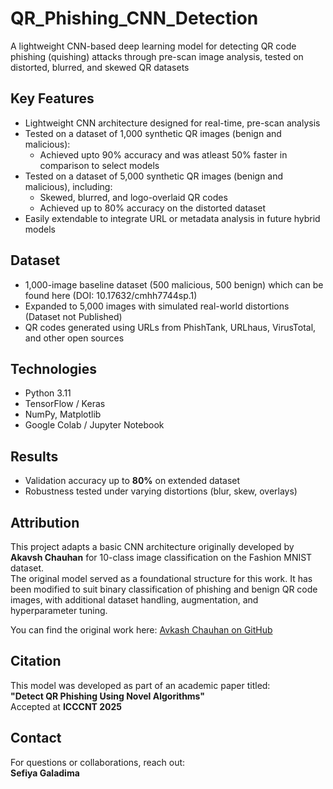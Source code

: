 # QR_Phishing_CNN_Detection
A lightweight CNN-based deep learning model for detecting QR code phishing (quishing) attacks through pre-scan image analysis, tested on distorted, blurred, and skewed QR datasets

## Key Features
- Lightweight CNN architecture designed for real-time, pre-scan analysis
- Tested on a dataset of 1,000 synthetic QR images (benign and malicious):
  - Achieved upto 90% accuracy and was atleast 50% faster in comparison to select models
- Tested on a dataset of 5,000 synthetic QR images (benign and malicious), including:
  - Skewed, blurred, and logo-overlaid QR codes
  - Achieved up to 80% accuracy on the distorted dataset
- Easily extendable to integrate URL or metadata analysis in future hybrid models

## Dataset
- 1,000-image baseline dataset (500 malicious, 500 benign) which can be found here (DOI: 10.17632/cmhh7744sp.1)
- Expanded to 5,000 images with simulated real-world distortions (Dataset not Published)
- QR codes generated using URLs from PhishTank, URLhaus, VirusTotal, and other open sources

## Technologies
- Python 3.11
- TensorFlow / Keras
- NumPy, Matplotlib
- Google Colab / Jupyter Notebook

## Results
- Validation accuracy up to **80%** on extended dataset
- Robustness tested under varying distortions (blur, skew, overlays)

## Attribution
This project adapts a basic CNN architecture originally developed by **Akavsh Chauhan** for 10-class image classification on the Fashion MNIST dataset.  
The original model served as a foundational structure for this work. It has been modified to suit binary classification of phishing and benign QR code images, with additional dataset handling, augmentation, and hyperparameter tuning.

You can find the original work here: [Avkash Chauhan on GitHub](https://github.com/prodramp/python-projects/tree/main/deeplearning/cnn)

## Citation
This model was developed as part of an academic paper titled:  
**"Detect QR Phishing Using Novel Algorithms"**  
Accepted at **ICCCNT 2025**

## Contact
For questions or collaborations, reach out:  
**Sefiya Galadima**
